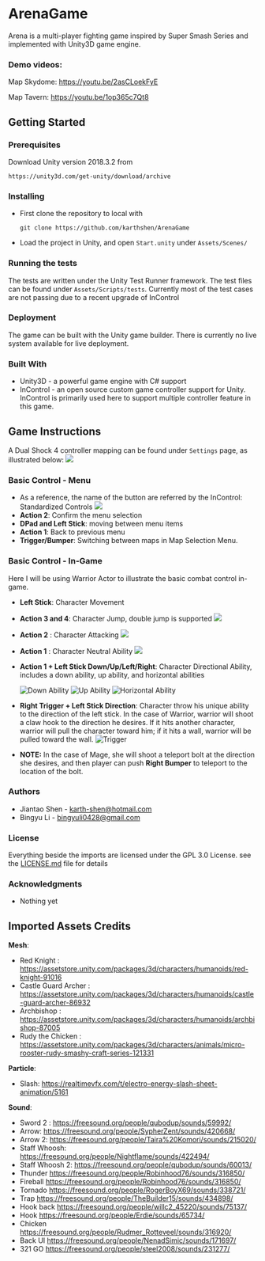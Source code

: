 # ArenaGame
Arena is a multi-player fighting game inspired by Super Smash Series and implemented with Unity3D game engine.

### Demo videos: ###

Map Skydome: https://youtu.be/2asCLoekFyE

Map Tavern:  https://youtu.be/1op365c7Qt8

## Getting Started ##

### Prerequisites ###
Download Unity version 2018.3.2 from 
```
https://unity3d.com/get-unity/download/archive
```
### Installing ###
- First clone the repository to local with 

	```
	git clone https://github.com/karthshen/ArenaGame
	```
- Load the project in Unity, and open `Start.unity` under `Assets/Scenes/`

### Running the tests ###
The tests are written under the Unity Test Runner framework. The test files can be found under `Assets/Scripts/tests`. Currently most of the test cases are not passing due to a recent upgrade of InControl

### Deployment ###
The game can be built with the Unity game builder. There is currently no live system available for live deployment.

### Built With ###
- Unity3D - a powerful game engine with C# support
- InControl - an open source custom game controller support for Unity. InControl is primarily used here to support multiple controller feature in this game.

## Game Instructions ##
A Dual Shock 4 controller mapping can be found under `Settings` page, as illustrated below:
![](https://i.imgur.com/s9m6nGO.png)

### Basic Control - Menu ###
- As a reference, the name of the button are referred by the InControl: Standardized Controls 
![](http://www.gallantgames.com/assets/InControl/Controller-ebf136616887bd7fe67bc086d8e672716ddd6e1c8194f39d7b4fb908b1d0b86d.png)
- **Action 2**: Confirm the menu selection
- **DPad and Left Stick**: moving between menu items
- **Action 1**: Back to previous menu
- **Trigger/Bumper**: Switching between maps in Map Selection Menu.

### Basic Control - In-Game ###
Here I will be using Warrior Actor to illustrate the basic combat control in-game.

- **Left Stick**: Character Movement 
- **Action 3 and 4**: Character Jump, double jump is supported
![](https://i.imgur.com/uYxRseO.gif)

- **Action 2** : Character Attacking
![](https://i.imgur.com/xUcGMvy.gif)

- **Action 1** : Character Neutral Ability
![](https://i.imgur.com/cQlhpy1.gif)
- **Action 1 + Left Stick Down/Up/Left/Right**: Character Directional Ability, includes a down ability, up ability, and horizontal abilities

	![Down Ability](https://i.imgur.com/Xd6a2ta.gif)
	![Up Ability](https://i.imgur.com/16WSCaB.gif)
	![Horizontal Ability](https://i.imgur.com/w7788lu.gif)

- **Right Trigger + Left Stick Direction**: Character throw his unique ability to the direction of the left stick. In the case of Warrior, warrior will shoot a claw hook to the direction he desires. If it hits another character, warrior will pull the character toward him; if it hits a wall, warrior will be pulled toward the wall.
![Trigger](https://i.imgur.com/Xl2MOYb.gif)

- **NOTE:** In the case of Mage, she will shoot a teleport bolt at the direction she desires, and then player can push **Right Bumper** to teleport to the location of the bolt.

### Authors ###
- Jiantao Shen - karth-shen@hotmail.com
- Bingyu Li - bingyuli0428@gmail.com

### License ###
Everything beside the imports are licensed under the GPL 3.0 License. see the [LICENSE.md](LICENSE.md) file for details

### Acknowledgments ###
- Nothing yet

## Imported Assets Credits ##
**Mesh**:
- Red Knight : https://assetstore.unity.com/packages/3d/characters/humanoids/red-knight-91016
- Castle Guard Archer : https://assetstore.unity.com/packages/3d/characters/humanoids/castle-guard-archer-86932
- Archbishop : https://assetstore.unity.com/packages/3d/characters/humanoids/archbishop-87005
- Rudy the Chicken : https://assetstore.unity.com/packages/3d/characters/animals/micro-rooster-rudy-smashy-craft-series-121331

**Particle**:

- Slash: https://realtimevfx.com/t/electro-energy-slash-sheet-animation/5161

**Sound**:

- Sword 2 : https://freesound.org/people/qubodup/sounds/59992/
- Arrow: https://freesound.org/people/SypherZent/sounds/420668/
- Arrow 2: https://freesound.org/people/Taira%20Komori/sounds/215020/
- Staff Whoosh: https://freesound.org/people/Nightflame/sounds/422494/
- Staff Whoosh 2: https://freesound.org/people/qubodup/sounds/60013/
- Thunder https://freesound.org/people/Robinhood76/sounds/316850/
- Fireball https://freesound.org/people/Robinhood76/sounds/316850/
- Tornado https://freesound.org/people/RogerBoyX69/sounds/338721/
- Trap https://freesound.org/people/TheBuilder15/sounds/434898/
- Hook back https://freesound.org/people/willc2_45220/sounds/75137/
- Hook https://freesound.org/people/Erdie/sounds/65734/
- Chicken https://freesound.org/people/Rudmer_Rotteveel/sounds/316920/
- Back UI https://freesound.org/people/NenadSimic/sounds/171697/
- 321 GO https://freesound.org/people/steel2008/sounds/231277/

